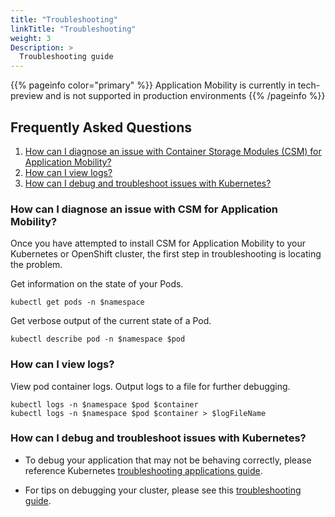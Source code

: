 ```yaml
---
title: "Troubleshooting"
linkTitle: "Troubleshooting"
weight: 3
Description: >
  Troubleshooting guide
---
```


{{% pageinfo color="primary" %}}
Application Mobility is currently in tech-preview and is not supported in production environments
{{% /pageinfo %}}

## Frequently Asked Questions
1. [How can I diagnose an issue with Container Storage Modules (CSM) for Application Mobility?](#how-can-i-diagnose-an-issue-with-csm-for-observability)
2. [How can I view logs?](#how-can-i-view-logs)
3. [How can I debug and troubleshoot issues with Kubernetes?](#how-can-i-debug-and-troubleshoot-issues-with-kubernetes)

### How can I diagnose an issue with CSM for Application Mobility?

Once you have attempted to install CSM for Application Mobility to your Kubernetes or OpenShift cluster, the first step in troubleshooting is locating the problem. 

Get information on the state of your Pods.
```console
kubectl get pods -n $namespace 
```
Get verbose output of the current state of a Pod.
```console
kubectl describe pod -n $namespace $pod
```
### How can I view logs?

View pod container logs. Output logs to a file for further debugging.
```console
kubectl logs -n $namespace $pod $container
kubectl logs -n $namespace $pod $container > $logFileName
```

### How can I debug and troubleshoot issues with Kubernetes?

* To debug your application that may not be behaving correctly, please reference Kubernetes [troubleshooting applications guide](https://kubernetes.io/docs/tasks/debug-application-cluster/debug-application/). 

* For tips on debugging your cluster, please see this [troubleshooting guide](https://kubernetes.io/docs/tasks/debug-application-cluster/debug-cluster/).